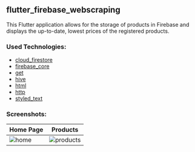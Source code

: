 ## flutter_firebase_webscraping

This Flutter application allows for the storage of products in Firebase and displays the up-to-date, lowest prices of the registered products.

### Used Technologies:
- [cloud_firestore](https://pub.dev/packages/cloud_firestore)
- [firebase_core](https://pub.dev/packages/firebase_core)
- [get](https://pub.dev/packages/get)
- [hive](https://pub.dev/packages/hive)
- [html](https://pub.dev/packages/html)
- [http](https://pub.dev/packages/http)
- [styled_text](https://pub.dev/packages/styled_text)

### Screenshots:
| Home Page | Products |
|-|-|
| ![home](https://github.com/burakeraslan/flutter_firebase_webscraping/assets/110386342/925560ff-1b10-4669-89c0-18bd19c0a433) | ![products](https://github.com/burakeraslan/flutter_firebase_webscraping/assets/110386342/6cc976d3-17b5-484d-982a-9f830080a739) |

